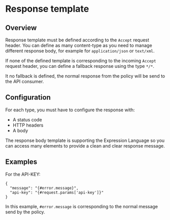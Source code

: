 # Response template


## Overview
Response template must be defined according to the `Accept` request header.
You can define as many content-type as you need to manage different response body, for example for `application/json` or `text/xml`.

If none of the defined template is corresponding to the incoming `Accept` request header, you can define
a fallback response using the type `*/*`.

It no fallback is defined, the normal response from the policy will be send to the API consumer.

## Configuration
For each type, you must have to configure the response with:
* A status code
* HTTP headers
* A body

The response body template is supporting the Expression Language so you can access many elements to provide a clean and clear response message.


## Examples

For the API-KEY:

```$json
{
  "message": "{#error.message}",
  "api-key": "{#request.params['api-key']}"
}
```

In this example, `#error.message` is corresponding to the normal message send by the policy.
